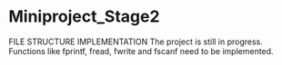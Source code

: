 # Miniproject_Stage2
FILE STRUCTURE IMPLEMENTATION
The project is still in progress. Functions like fprintf, fread, fwrite and fscanf need to be implemented.
